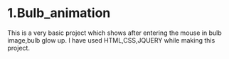 # 1.Bulb_animation
This is a very basic project which shows after entering the mouse in bulb image,bulb glow up.
I have used HTML,CSS,JQUERY while making this project.
